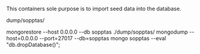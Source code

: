 This containers sole purpose is to import seed data into the database.

dump/sopptas/

mongorestore --host 0.0.0.0 --db sopptas ./dump/sopptas/
mongodump --host=0.0.0.0 --port=27017 --db=sopptas
mongo sopptas --eval "db.dropDatabase()";